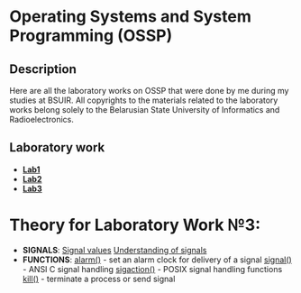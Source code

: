 # Operating Systems and System Programming (OSSP)

## Description

Here are all the laboratory works on OSSP that were done by me during my studies at BSUIR. All copyrights to the materials related to the laboratory works belong solely to the Belarusian State University of Informatics and Radioelectronics.


## Laboratory work
- **[Lab1](https://github.com/vanzoneway/OSSP/tree/master/Lab1)**
- **[Lab2](https://github.com/vanzoneway/OSSP/tree/master/Lab2)**
- **[Lab3](https://github.com/vanzoneway/OSSP/tree/master/Lab3)**
# Theory for Laboratory Work №3:
- **SIGNALS**: 
	[Signal values](http://www.yolinux.com/TUTORIALS/C++Signals.html)
	[Understanding of signals](https://medium.com/@razika28/signals-ad83f38f80b6)
- **FUNCTIONS**:
	[alarm()](http://man.yolinux.com/cgi-bin/man2html?cgi_command=alarm) - set an alarm clock for delivery of a signal
	[signal()](http://man.yolinux.com/cgi-bin/man2html?cgi_command=signal) - ANSI C signal handling
	[sigaction()](http://man.yolinux.com/cgi-bin/man2html?cgi_command=sigaction) - POSIX signal handling functions
	[kill()](http://man.yolinux.com/cgi-bin/man2html?cgi_command=kill) - terminate a process or send signal
	
